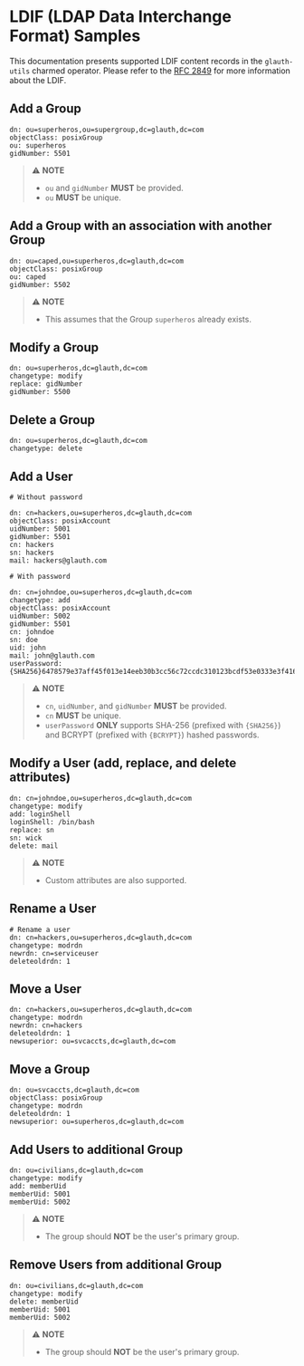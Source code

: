 # LDIF (LDAP Data Interchange Format) Samples

This documentation presents supported LDIF content records in the
`glauth-utils` charmed operator. Please refer to
the [RFC 2849](https://datatracker.ietf.org/doc/html/rfc2849) for more
information about the LDIF.

## Add a Group

```ldif
dn: ou=superheros,ou=supergroup,dc=glauth,dc=com
objectClass: posixGroup
ou: superheros
gidNumber: 5501
```

> ⚠️ **NOTE**
>
> - `ou` and `gidNumber` **MUST** be provided.
> - `ou` **MUST** be unique.

## Add a Group with an association with another Group

```ldif
dn: ou=caped,ou=superheros,dc=glauth,dc=com
objectClass: posixGroup
ou: caped
gidNumber: 5502
```

> ⚠️ **NOTE**
>
> - This assumes that the Group `superheros` already exists.

## Modify a Group

```ldif
dn: ou=superheros,dc=glauth,dc=com
changetype: modify
replace: gidNumber
gidNumber: 5500
```

## Delete a Group

```ldif
dn: ou=superheros,dc=glauth,dc=com
changetype: delete
```

## Add a User

```ldif
# Without password

dn: cn=hackers,ou=superheros,dc=glauth,dc=com
objectClass: posixAccount
uidNumber: 5001
gidNumber: 5501
cn: hackers
sn: hackers
mail: hackers@glauth.com
```

```ldif
# With password

dn: cn=johndoe,ou=superheros,dc=glauth,dc=com
changetype: add
objectClass: posixAccount
uidNumber: 5002
gidNumber: 5501
cn: johndoe
sn: doe
uid: john
mail: john@glauth.com
userPassword: {SHA256}6478579e37aff45f013e14eeb30b3cc56c72ccdc310123bcdf53e0333e3f416a
```

> ⚠️ **NOTE**
>
> - `cn`, `uidNumber`, and `gidNumber` **MUST** be provided.
> - `cn` **MUST** be unique.
> - `userPassword` **ONLY** supports SHA-256 (prefixed with `{SHA256}`) and
    BCRYPT (prefixed with `{BCRYPT}`) hashed passwords.

## Modify a User (add, replace, and delete attributes)

```ldif
dn: cn=johndoe,ou=superheros,dc=glauth,dc=com
changetype: modify
add: loginShell
loginShell: /bin/bash
replace: sn
sn: wick
delete: mail
```

> ⚠️ **NOTE**
>
> - Custom attributes are also supported.

## Rename a User

```ldif
# Rename a user
dn: cn=hackers,ou=superheros,dc=glauth,dc=com
changetype: modrdn
newrdn: cn=serviceuser
deleteoldrdn: 1
```

## Move a User

```ldif
dn: cn=hackers,ou=superheros,dc=glauth,dc=com
changetype: modrdn
newrdn: cn=hackers
deleteoldrdn: 1
newsuperior: ou=svcaccts,dc=glauth,dc=com
```

## Move a Group

```ldif
dn: ou=svcaccts,dc=glauth,dc=com
objectClass: posixGroup
changetype: modrdn
deleteoldrdn: 1
newsuperior: ou=superheros,dc=glauth,dc=com
```

## Add Users to additional Group

```ldif
dn: ou=civilians,dc=glauth,dc=com
changetype: modify
add: memberUid
memberUid: 5001
memberUid: 5002
```

> ⚠️ **NOTE**
>
> - The group should **NOT** be the user's primary group.

## Remove Users from additional Group

```ldif
dn: ou=civilians,dc=glauth,dc=com
changetype: modify
delete: memberUid
memberUid: 5001
memberUid: 5002
```

> ⚠️ **NOTE**
>
> - The group should **NOT** be the user's primary group.
